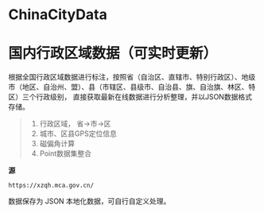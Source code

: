 # ChinaCityData
# 国内行政区域数据（可实时更新）

根据全国行政区域数据进行标注，按照省（自治区、直辖市、特别行政区）、地级市（地区、自治州、盟）、县（市辖区、县级市、自治县、旗、自治旗、林区、特区）三个行政级别， 直接获取最新在线数据进行分析整理，并以JSON数据格式存储。

>1. 行政区域， 省->市->区 
>2. 城市、区县GPS定位信息
>3. 磁偏角计算
>4. Point数据集整合

  **源**
  ~~~
  https://xzqh.mca.gov.cn/
  ~~~
  
  数据保存为 JSON 本地化数据，可自行自定义处理。

